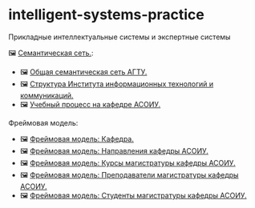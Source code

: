 # intelligent-systems-practice
Прикладные интеллектуальные системы и экспертные системы

🖼️ [Семантическая сеть.](semantic.png):
 - 🖼️ [Общая семантическая сеть АГТУ.](semantic_1.png)
 - 🖼️ [Структура Института информационных технологий и коммуникаций.](semantic_2.png)
 - 🖼️ [Учебный процесс на кафедре АСОИУ.](semantic_3.png)

Фреймовая модель:
- 🖼️ [Фреймовая модель: Кафедра.](f_department.png)
- 🖼️ [Фреймовая модель: Направления кафедры АСОИУ.](f_step.png)
- 🖼️ [Фреймовая модель: Курсы магистратуры кафедры АСОИУ.](f_curs.png)
- 🖼️ [Фреймовая модель: Преподаватели магистратуры кафедры АСОИУ.](f_prof.png)
- 🖼️ [Фреймовая модель: Студенты магистратуры кафедры АСОИУ.](f_students.png)
